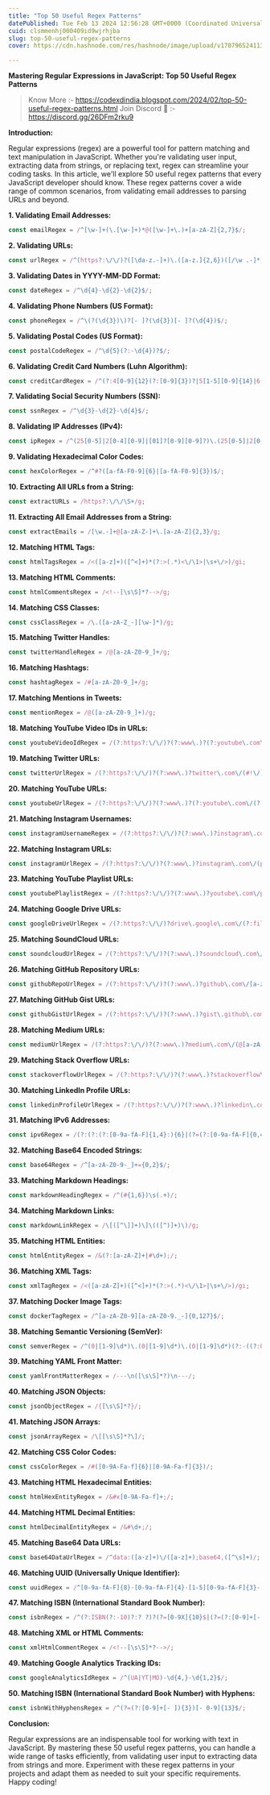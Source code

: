 ```yaml
---
title: "Top 50 Useful Regex Patterns"
datePublished: Tue Feb 13 2024 12:56:28 GMT+0000 (Coordinated Universal Time)
cuid: clsmmenhj000409id9wjrhjba
slug: top-50-useful-regex-patterns
cover: https://cdn.hashnode.com/res/hashnode/image/upload/v1707965241138/f6eb591c-7efe-4362-a2e0-891ec4b4b58c.jpeg

---
```


**Mastering Regular Expressions in JavaScript: Top 50 Useful Regex Patterns**

> Know More :- https://codexdindia.blogspot.com/2024/02/top-50-useful-regex-patterns.html
> Join Discord 🚀 :- https://discord.gg/26DFm2rku9


**Introduction:**

Regular expressions (regex) are a powerful tool for pattern matching and text manipulation in JavaScript. Whether you're validating user input, extracting data from strings, or replacing text, regex can streamline your coding tasks. In this article, we'll explore 50 useful regex patterns that every JavaScript developer should know. These regex patterns cover a wide range of common scenarios, from validating email addresses to parsing URLs and beyond.

**1. Validating Email Addresses:**
```javascript
const emailRegex = /^[\w-]+(\.[\w-]+)*@([\w-]+\.)+[a-zA-Z]{2,7}$/;
```

**2. Validating URLs:**
```javascript
const urlRegex = /^(https?:\/\/)?([\da-z.-]+)\.([a-z.]{2,6})([/\w .-]*)*\/?$/;
```

**3. Validating Dates in YYYY-MM-DD Format:**
```javascript
const dateRegex = /^\d{4}-\d{2}-\d{2}$/;
```

**4. Validating Phone Numbers (US Format):**
```javascript
const phoneRegex = /^\(?(\d{3})\)?[- ]?(\d{3})[- ]?(\d{4})$/;
```

**5. Validating Postal Codes (US Format):**
```javascript
const postalCodeRegex = /^\d{5}(?:-\d{4})?$/;
```

**6. Validating Credit Card Numbers (Luhn Algorithm):**
```javascript
const creditCardRegex = /^(?:4[0-9]{12}(?:[0-9]{3})?|5[1-5][0-9]{14}|6(?:011|5[0-9][0-9])[0-9]{12}|3[47][0-9]{13}|3(?:0[0-5]|[68][0-9])[0-9]{11}|(?:2131|1800|35\d{3})\d{11})$/;
```

**7. Validating Social Security Numbers (SSN):**
```javascript
const ssnRegex = /^\d{3}-\d{2}-\d{4}$/;
```

**8. Validating IP Addresses (IPv4):**
```javascript
const ipRegex = /^(25[0-5]|2[0-4][0-9]|[01]?[0-9][0-9]?)\.(25[0-5]|2[0-4][0-9]|[01]?[0-9][0-9]?)\.(25[0-5]|2[0-4][0-9]|[01]?[0-9][0-9]?)\.(25[0-5]|2[0-4][0-9]|[01]?[0-9][0-9]?)$/;
```

**9. Validating Hexadecimal Color Codes:**
```javascript
const hexColorRegex = /^#?([a-fA-F0-9]{6}|[a-fA-F0-9]{3})$/;
```

**10. Extracting All URLs from a String:**
```javascript
const extractURLs = /https?:\/\/\S+/g;
```

**11. Extracting All Email Addresses from a String:**
```javascript
const extractEmails = /[\w.-]+@[a-zA-Z-]+\.[a-zA-Z]{2,3}/g;
```

**12. Matching HTML Tags:**
```javascript
const htmlTagsRegex = /<([a-z]+)([^<]+)*(?:>(.*)<\/\1>|\s+\/>)/gi;
```

**13. Matching HTML Comments:**
```javascript
const htmlCommentsRegex = /<!--[\s\S]*?-->/g;
```

**14. Matching CSS Classes:**
```javascript
const cssClassRegex = /\.([a-zA-Z_-][\w-]*)/g;
```

**15. Matching Twitter Handles:**
```javascript
const twitterHandleRegex = /@[a-zA-Z0-9_]+/g;
```

**16. Matching Hashtags:**
```javascript
const hashtagRegex = /#[a-zA-Z0-9_]+/g;
```

**17. Matching Mentions in Tweets:**
```javascript
const mentionRegex = /@([a-zA-Z0-9_]+)/g;
```

**18. Matching YouTube Video IDs in URLs:**
```javascript
const youtubeVideoIdRegex = /(?:https?:\/\/)?(?:www\.)?(?:youtube\.com\/(?:[^\/\n\s]+\/\S+\/|(?:v|e(?:mbed)?)\/|\S*?[?&]v=)|youtu\.be\/)([a-zA-Z0-9_-]{11})/;
```

**19. Matching Twitter URLs:**
```javascript
const twitterUrlRegex = /(?:https?:\/\/)?(?:www\.)?twitter\.com\/(#!\/)?[a-zA-Z0-9_]+/;
```

**20. Matching YouTube URLs:**
```javascript
const youtubeUrlRegex = /(?:https?:\/\/)?(?:www\.)?(?:youtube\.com\/(?:[^\/\n\s]+\/\S+\/|(?:v|e(?:mbed)?)\/|\S*?[?&]v=)|youtu\.be\/)([a-zA-Z0-9_-]{11})/;
```

**21. Matching Instagram Usernames:**
```javascript
const instagramUsernameRegex = /(?:https?:\/\/)?(?:www\.)?instagram\.com\/[a-zA-Z0-9_]+/;
```

**22. Matching Instagram URLs:**
```javascript
const instagramUrlRegex = /(?:https?:\/\/)?(?:www\.)?instagram\.com\/(p|tv|reel)\/[a-zA-Z0-9_]+/;
```

**23. Matching YouTube Playlist URLs:**
```javascript
const youtubePlaylistRegex = /(?:https?:\/\/)?(?:www\.)?youtube\.com\/playlist\?list=([a-zA-Z0-9_-]+)/;
```

**24. Matching Google Drive URLs:**
```javascript
const googleDriveUrlRegex = /(?:https?:\/\/)?drive\.google\.com\/(?:file\/d\/|open\?id=)([a-zA-Z0-9_-]+)/;
```

**25. Matching SoundCloud URLs:**
```javascript
const soundcloudUrlRegex = /(?:https?:\/\/)?(?:www\.)?soundcloud\.com\/[a-zA-Z0-9_-]+\/[a-zA-Z0-9_-]+/;
```

**26. Matching GitHub Repository URLs:**
```javascript
const githubRepoUrlRegex = /(?:https?:\/\/)?(?:www\.)?github\.com\/[a-zA-Z0-9_-]+\/[a-zA-Z0-9_-]+/;
```

**27. Matching GitHub Gist URLs:**
```javascript
const githubGistUrlRegex = /(?:https?:\/\/)?(?:www\.)?gist\.github\.com\/[a-zA-Z0-9_-]+\/[a-zA-Z0-9]+/;
```



**28. Matching Medium URLs:**
```javascript
const mediumUrlRegex = /(?:https?:\/\/)?(?:www\.)?medium\.com\/(@[a-zA-Z0-9_-]+)\/[a-zA-Z0-9_-]+/;
```

**29. Matching Stack Overflow URLs:**
```javascript
const stackoverflowUrlRegex = /(?:https?:\/\/)?(?:www\.)?stackoverflow\.com\/questions\/([0-9]+)/;
```

**30. Matching LinkedIn Profile URLs:**
```javascript
const linkedinProfileUrlRegex = /(?:https?:\/\/)?(?:www\.)?linkedin\.com\/in\/[a-zA-Z0-9_-]+/;
```

**31. Matching IPv6 Addresses:**
```javascript
const ipv6Regex = /(?:(?:(?:[0-9a-fA-F]{1,4}:){6}|(?=(?:[0-9a-fA-F]{0,4}:){2,6}(?:[0-9.]{1,3})){((?=.*(::))(?=(.*?::))(::)?(([0-9a-fA-F]{1,4}:){0,5}|:)((?::[0-9a-fA-F]{1,4}){1,2}:|(?:[0-9]{1,3}\.){3}[0-9]{1,3})))(%.+)?\b/;
```

**32. Matching Base64 Encoded Strings:**
```javascript
const base64Regex = /^[a-zA-Z0-9-_]+={0,2}$/;
```

**33. Matching Markdown Headings:**
```javascript
const markdownHeadingRegex = /^(#{1,6})\s(.+)/;
```

**34. Matching Markdown Links:**
```javascript
const markdownLinkRegex = /\[([^\]]+)\]\(([^)]+)\)/g;
```

**35. Matching HTML Entities:**
```javascript
const htmlEntityRegex = /&(?:[a-zA-Z]+|#\d+);/;
```

**36. Matching XML Tags:**
```javascript
const xmlTagRegex = /<([a-zA-Z]+)([^<]+)*(?:>(.*)<\/\1>|\s+\/>)/gi;
```

**37. Matching Docker Image Tags:**
```javascript
const dockerTagRegex = /^[a-zA-Z0-9][a-zA-Z0-9._-]{0,127}$/;
```

**38. Matching Semantic Versioning (SemVer):**
```javascript
const semverRegex = /^(0|[1-9]\d*)\.(0|[1-9]\d*)\.(0|[1-9]\d*)(?:-((?:0|[1-9]\d*|\d*[a-zA-Z-][0-9a-zA-Z-]*)?(?:\.(?:0|[1-9]\d*|\d*[a-zA-Z-][0-9a-zA-Z-]*))*))?(?:\+([0-9a-zA-Z-]+(?:\.[0-9a-zA-Z-]+)*))?$/;
```

**39. Matching YAML Front Matter:**
```javascript
const yamlFrontMatterRegex = /---\n([\s\S]*?)\n---/;
```

**40. Matching JSON Objects:**
```javascript
const jsonObjectRegex = /{[\s\S]*?}/;
```

**41. Matching JSON Arrays:**
```javascript
const jsonArrayRegex = /\[[\s\S]*?\]/;
```

**42. Matching CSS Color Codes:**
```javascript
const cssColorRegex = /#([0-9A-Fa-f]{6}|[0-9A-Fa-f]{3})/;
```

**43. Matching HTML Hexadecimal Entities:**
```javascript
const htmlHexEntityRegex = /&#x[0-9A-Fa-f]+;/;
```

**44. Matching HTML Decimal Entities:**
```javascript
const htmlDecimalEntityRegex = /&#\d+;/;
```

**45. Matching Base64 Data URLs:**
```javascript
const base64DataUrlRegex = /^data:([a-z]+)\/([a-z]+);base64,([^\s]+)/;
```

**46. Matching UUID (Universally Unique Identifier):**
```javascript
const uuidRegex = /^[0-9a-fA-F]{8}-[0-9a-fA-F]{4}-[1-5][0-9a-fA-F]{3}-[89abAB][0-9a-fA-F]{3}-[0-9a-fA-F]{12}$/;
```

**47. Matching ISBN (International Standard Book Number):**
```javascript
const isbnRegex = /^(?:ISBN(?:-10)?:? ?)?(?=[0-9X]{10}$|(?=(?:[0-9]+[- ]){3})[- 0-9X]{13}$|97[89][0-9]{10}$|(?=(?:[0-9]+[- ]){4})[- 0-9]{17}$)(?:97[89][- ]?)?[0-9]{1,5}[- ]?(?:[0-9]+[- ]?){2}[0-9X]$/;
```

**48. Matching XML or HTML Comments:**
```javascript
const xmlHtmlCommentRegex = /<!--[\s\S]*?-->/;
```

**49. Matching Google Analytics Tracking IDs:**
```javascript
const googleAnalyticsIdRegex = /^(UA|YT|MO)-\d{4,}-\d{1,2}$/;
```

**50. Matching ISBN (International Standard Book Number) with Hyphens:**
```javascript
const isbnWithHyphensRegex = /^(?=(?:[0-9]+[- ]){3})[- 0-9]{13}$/;
```

**Conclusion:**

Regular expressions are an indispensable tool for working with text in JavaScript. By mastering these 50 useful regex patterns, you can handle a wide range of tasks efficiently, from validating user input to extracting data from strings and more. Experiment with these regex patterns in your projects and adapt them as needed to suit your specific requirements. Happy coding!